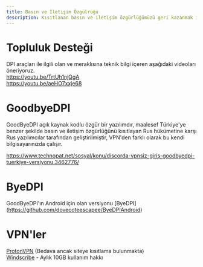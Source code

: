 ```yaml
---
title: Basın ve İletişim Özgülrüğü
description: Kısıtlanan basın ve iletişim özgürlüğümüzü geri kazanmak için tavsiyeler.
---
```



# Topluluk Desteği

DPI araçları ile ilgili olan ve meraklısına teknik bilgi içeren aşağıdaki videoları öneriyoruz. <br>
https://youtu.be/TrtUh1njQgA
<br>
https://youtu.be/aeHO7xxje68

# GoodbyeDPI
GoodByeDPI açık kaynak kodlu özgür bir yazılımdır, maalesef Türkiye'ye benzer şekilde basın ve iletişim özgürlüğünü kısıtlayan Rus hükümetine karşı Rus yazılımcılar tarafından geliştirilmiştir, VPN'den farklı olarak bu kendi bilgisayarınızda çalışır.

https://www.technopat.net/sosyal/konu/discorda-vpnsiz-giris-goodbyedpi-tuerkiye-versiyonu.3462776/

# ByeDPI
GoodByeDPI'ın Android için olan versiyonu
[ByeDPI] (https://github.com/dovecoteescapee/ByeDPIAndroid)

# VPN'ler
[ProtonVPN](https://protonvpn.com/) (Bedava ancak siteye kısıtlama bulunmakta) <br>
[Windscribe](https://windscribe.com/) - Aylık 10GB kullanım hakkı
